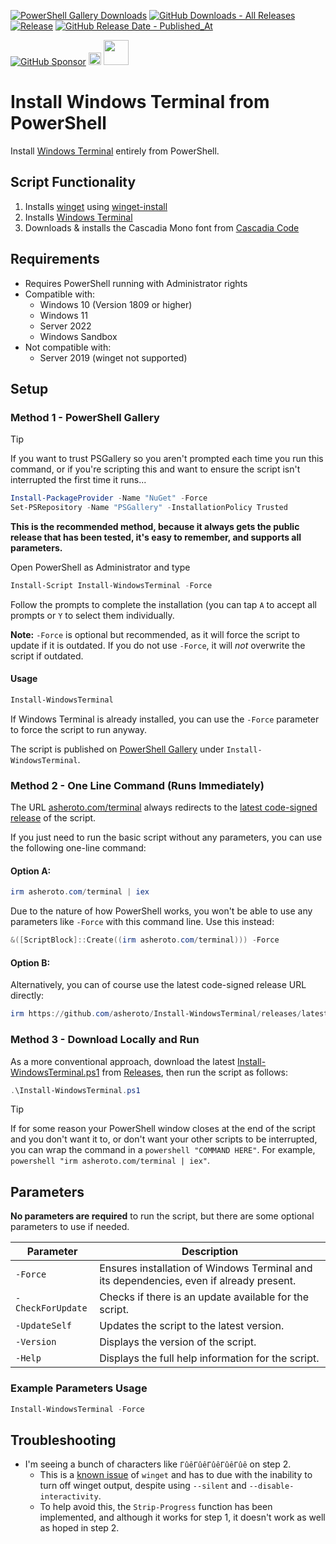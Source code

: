 [![PowerShell Gallery Downloads](https://img.shields.io/powershellgallery/dt/Install-WindowsTerminal?label=PowerShell%20Gallery%20downloads)](https://www.powershellgallery.com/packages/Install-WindowsTerminal)
[![GitHub Downloads - All Releases](https://img.shields.io/github/downloads/asheroto/Install-WindowsTerminal/total?label=release%20downloads)](https://github.com/asheroto/Install-WindowsTerminal/releases)
[![Release](https://img.shields.io/github/v/release/asheroto/Install-WindowsTerminal)](https://github.com/asheroto/Install-WindowsTerminal/releases)
[![GitHub Release Date - Published_At](https://img.shields.io/github/release-date/asheroto/Install-WindowsTerminal)](https://github.com/asheroto/Install-WindowsTerminal/releases)

[![GitHub Sponsor](https://img.shields.io/github/sponsors/asheroto?label=Sponsor&logo=GitHub)](https://github.com/sponsors/asheroto?frequency=one-time&sponsor=asheroto)
<a href="https://ko-fi.com/asheroto"><img src="https://ko-fi.com/img/githubbutton_sm.svg" alt="Ko-Fi Button" height="20px"></a>
<a href="https://www.buymeacoffee.com/asheroto"><img src="https://img.buymeacoffee.com/button-api/?text=Buy me a coffee&emoji=&slug=seb6596&button_colour=FFDD00&font_colour=000000&font_family=Lato&outline_colour=000000&coffee_colour=ffffff](https://img.buymeacoffee.com/button-api/?text=Buy%20me%20a%20coffee&emoji=&slug=asheroto&button_colour=FFDD00&font_colour=000000&font_family=Lato&outline_colour=000000&coffee_colour=ffffff)" height="40px"></a>

# Install Windows Terminal from PowerShell

Install [Windows Terminal](https://github.com/microsoft/terminal) entirely from PowerShell.

## Script Functionality
1. Installs [winget](https://github.com/microsoft/winget-cli) using [winget-install](https://github.com/asheroto/winget-install)
2. Installs [Windows Terminal](https://github.com/microsoft/terminal)
3. Downloads & installs the Cascadia Mono font from [Cascadia Code](https://github.com/microsoft/cascadia-code)

## Requirements

-   Requires PowerShell running with Administrator rights
-   Compatible with:
    -   Windows 10 (Version 1809 or higher)
    -   Windows 11
    -   Server 2022
    -   Windows Sandbox
-   Not compatible with:
    -   Server 2019 (winget not supported)

## Setup

### Method 1 - PowerShell Gallery

> [!TIP]
>If you want to trust PSGallery so you aren't prompted each time you run this command, or if you're scripting this and want to ensure the script isn't interrupted the first time it runs...
>```powershell
>Install-PackageProvider -Name "NuGet" -Force
>Set-PSRepository -Name "PSGallery" -InstallationPolicy Trusted
>```

**This is the recommended method, because it always gets the public release that has been tested, it's easy to remember, and supports all parameters.**

Open PowerShell as Administrator and type

```powershell
Install-Script Install-WindowsTerminal -Force
```

Follow the prompts to complete the installation (you can tap `A` to accept all prompts or `Y` to select them individually.

**Note:** `-Force` is optional but recommended, as it will force the script to update if it is outdated. If you do not use `-Force`, it will _not_ overwrite the script if outdated.

#### Usage

```powershell
Install-WindowsTerminal
```

If Windows Terminal is already installed, you can use the `-Force` parameter to force the script to run anyway.

The script is published on [PowerShell Gallery](https://www.powershellgallery.com/packages/Install-WindowsTerminal) under `Install-WindowsTerminal`.

### Method 2 - One Line Command (Runs Immediately)

The URL [asheroto.com/terminal](https://asheroto.com/terminal) always redirects to the [latest code-signed release](https://github.com/asheroto/Install-WindowsTerminal/releases/latest/download/Install-WindowsTerminal.ps1) of the script.

If you just need to run the basic script without any parameters, you can use the following one-line command:

#### Option A:

```powershell
irm asheroto.com/terminal | iex
```

Due to the nature of how PowerShell works, you won't be able to use any parameters like `-Force` with this command line. Use this instead:

```powershell
&([ScriptBlock]::Create((irm asheroto.com/terminal))) -Force
```

#### Option B:

Alternatively, you can of course use the latest code-signed release URL directly:

```powershell
irm https://github.com/asheroto/Install-WindowsTerminal/releases/latest/download/Install-WindowsTerminal.ps1 | iex
```

### Method 3 - Download Locally and Run

As a more conventional approach, download the latest [Install-WindowsTerminal.ps1](https://github.com/asheroto/Install-WindowsTerminal/releases/latest/download/Install-WindowsTerminal.ps1) from [Releases](https://github.com/asheroto/Install-WindowsTerminal/releases), then run the script as follows:

```powershell
.\Install-WindowsTerminal.ps1
```

> [!TIP]
> If for some reason your PowerShell window closes at the end of the script and you don't want it to, or don't want your other scripts to be interrupted, you can wrap the command in a `powershell "COMMAND HERE"`. For example, `powershell "irm asheroto.com/terminal | iex"`.

## Parameters

**No parameters are required** to run the script, but there are some optional parameters to use if needed.

| Parameter         | Description                                                                                                                                                                                                                                            |
| ----------------- | ------------------------------------------------------------------------------------------------------------------------------------------------------------------------------------------------------------------------------------------------------ |
| `-Force`          | Ensures installation of Windows Terminal and its dependencies, even if already present.                                                                                                                                                                          |
| `-CheckForUpdate` | Checks if there is an update available for the script.                                                                                                                                                                                                 |
| `-UpdateSelf`     | Updates the script to the latest version.                                                                                                                                                                                                              |
| `-Version`        | Displays the version of the script.                                                                                                                                                                                                                    |
| `-Help`           | Displays the full help information for the script.                                                                                                                                                                                                     |

### Example Parameters Usage

```powershell
Install-WindowsTerminal -Force
```

## Troubleshooting
- I'm seeing a bunch of characters like `ΓûêΓûêΓûêΓûêΓûê` on step 2.
  - This is a [known issue](https://github.com/microsoft/winget-cli/issues/2582) of `winget` and has to due with the inability to turn off winget output, despite using `--silent` and `--disable-interactivity`.
  - To help avoid this, the `Strip-Progress` function has been implemented, and although it works for step 1, it doesn't work as well as hoped in step 2.
